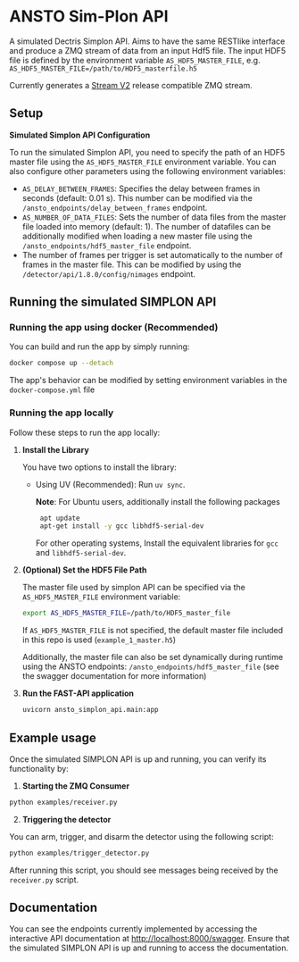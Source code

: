 # ANSTO Sim-Plon API
A simulated Dectris Simplon API. Aims to have the same RESTlike interface and produce a ZMQ stream of data from an input Hdf5 file.
The input HDF5 file is defined by the environment variable `AS_HDF5_MASTER_FILE`, e.g. `AS_HDF5_MASTER_FILE=/path/to/HDF5_masterfile.h5`

Currently generates a [Stream V2] release compatible ZMQ stream.

## Setup

**Simulated Simplon API Configuration**

   To run the simulated Simplon API, you need to specify the path of an HDF5 master file using the `AS_HDF5_MASTER_FILE` environment variable. You can also configure other parameters using the following environment variables:

   - `AS_DELAY_BETWEEN_FRAMES`: Specifies the delay between frames in seconds (default: 0.01 s). This number can be modified via the `/ansto_endpoints/delay_between_frames` endpoint.
   - `AS_NUMBER_OF_DATA_FILES`: Sets the number of data files from the master file loaded into memory (default: 1). The number of datafiles can be additionally modified when loading a new master file using the
   `/ansto_endpoints/hdf5_master_file` endpoint.
   - The number of frames per trigger is set automatically to the number of frames in the master file. This can be modified by using the `/detector/api/1.8.0/config/nimages` endpoint.

## Running the simulated SIMPLON API

### Running the app using docker (Recommended)
You can build and run the app by simply running:
```bash
docker compose up --detach
```
The app's behavior can be modified by setting environment variables in the `docker-compose.yml` file

### Running the app locally

Follow these steps to run the app locally:

1. **Install the Library**

   You have two options to install the library:
   - Using UV (Recommended): Run `uv sync`.

     **Note**: For Ubuntu users, additionally install the following packages
     ```bash
      apt update
      apt-get install -y gcc libhdf5-serial-dev
     ```
     For other operating systems, Install the equivalent libraries for `gcc` and `libhdf5-serial-dev`.

2. **(Optional) Set the HDF5 File Path**

   The master file used by simplon API can be specified via the `AS_HDF5_MASTER_FILE` environment variable:
   ```bash
   export AS_HDF5_MASTER_FILE=/path/to/HDF5_master_file
   ```
   If ``AS_HDF5_MASTER_FILE`` is not specified, the default master file included in this repo is used (`example_1_master.h5`)

   Additionally, the master file can also be set dynamically during runtime using the ANSTO endpoints:
   `/ansto_endpoints/hdf5_master_file` (see the swagger documentation for more information)

3. **Run the FAST-API application**
      ```bash
   uvicorn ansto_simplon_api.main:app

## Example usage
Once the simulated SIMPLON API is up and running, you can verify its functionality by:

1. **Starting the ZMQ Consumer**

```bash
python examples/receiver.py
```

2. **Triggering the detector**

You can arm, trigger, and disarm the detector using the following script:
```bash
python examples/trigger_detector.py
```
After running this script, you should see messages being received by the `receiver.py` script.

[Stream V2]: https://github.com/dectris/documentation/tree/main/stream_v2

## Documentation
You can see the endpoints currently implemented by accessing the interactive API documentation at [http://localhost:8000/swagger](http://localhost:8000/swagger). Ensure that the simulated SIMPLON API is up and running to access the documentation.
